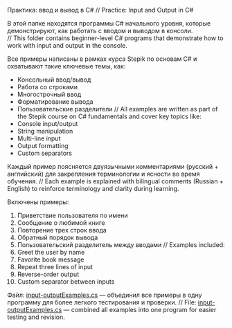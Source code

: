 Практика: ввод и вывод в C#
// Practice: Input and Output in C#

В этой папке находятся программы C# начального уровня, которые демонстрируют, как работать с вводом и выводом в консоли.          
// This folder contains beginner-level C# programs that demonstrate how to work with input and output in the console.

Все примеры написаны в рамках курса Stepik по основам C# и охватывают такие ключевые темы, как:                                           
- Консольный ввод/вывод                                                    
- Работа со строками                                                       
- Многострочный ввод                                                      
- Форматирование вывода                                                    
- Пользовательские разделители
// All examples are written as part of the Stepik course on C# fundamentals and cover key topics like:
- Console input/output
- String manipulation
- Multi-line input
- Output formatting
- Custom separators

Каждый пример поясняется двуязычными комментариями (русский + английский) для закрепления терминологии и ясности во время обучения.
// Each example is explained with bilingual comments (Russian + English) to reinforce terminology and clarity during learning.

Включены примеры:                                                          
1. Приветствие пользователя по имени
2. Сообщение о любимой книге
3. Повторение трех строк ввода
4. Обратный порядок вывода
5. Пользовательский разделитель между вводами
// Examples included:
1. Greet the user by name
2. Favorite book message
3. Repeat three lines of input
4. Reverse-order output
5. Custom separator between inputs

Файл: [input-outputExamples.cs](learn_CSharp/stepik/practice/input-output/input-outputExamples.cs) — объединил все примеры в одну программу для более легкого тестирования и проверки.
// File: [input-outputExamples.cs](learn_CSharp/stepik/practice/input-output/input-outputExamples.cs) — combined all examples into one program for easier testing and revision.
